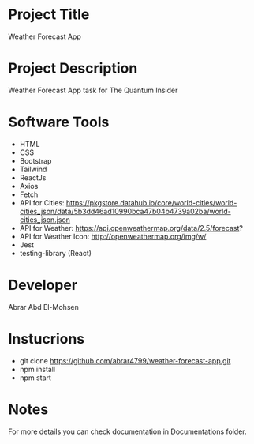 # Project Title
Weather Forecast App

# Project Description
Weather Forecast App task for The Quantum Insider

# Software Tools
- HTML
- CSS 
- Bootstrap
- Tailwind
- ReactJs
- Axios
- Fetch 
- API for Cities: https://pkgstore.datahub.io/core/world-cities/world-cities_json/data/5b3dd46ad10990bca47b04b4739a02ba/world-cities_json.json 
- API for Weather:  https://api.openweathermap.org/data/2.5/forecast?
- API for Weather Icon: http://openweathermap.org/img/w/ 
- Jest
- testing-library (React)

# Developer
Abrar Abd El-Mohsen

# Instucrions 
- git clone https://github.com/abrar4799/weather-forecast-app.git
- npm install 
- npm start

# Notes
For more details you can check documentation in Documentations folder.
